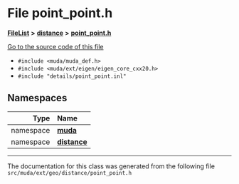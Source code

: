 

# File point\_point.h



[**FileList**](files.md) **>** [**distance**](dir_eb002c7e2ab9cc8eedb85ee6f0f5ffd4.md) **>** [**point\_point.h**](point__point_8h.md)

[Go to the source code of this file](point__point_8h_source.md)



* `#include <muda/muda_def.h>`
* `#include <muda/ext/eigen/eigen_core_cxx20.h>`
* `#include "details/point_point.inl"`













## Namespaces

| Type | Name |
| ---: | :--- |
| namespace | [**muda**](namespacemuda.md) <br> |
| namespace | [**distance**](namespacemuda_1_1distance.md) <br> |





















































------------------------------
The documentation for this class was generated from the following file `src/muda/ext/geo/distance/point_point.h`

